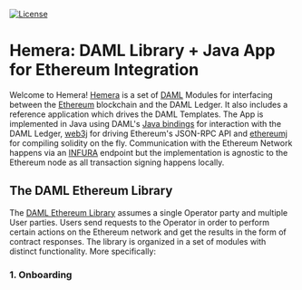 [![License](https://img.shields.io/badge/License-Apache%202.0-blue.svg)](https://github.com/liakakos/hemera/blob/master/LICENSE)

# Hemera: DAML Library + Java App for Ethereum Integration

Welcome to Hemera! [Hemera](https://en.wikipedia.org/wiki/Hemera) is a set of [DAML](https://daml.com/) Modules for interfacing between the [Ethereum](https://www.ethereum.org/) blockchain and the DAML Ledger. It also includes a reference application which drives the DAML Templates. The App is implemented in Java using DAML's [Java bindings](https://docs.daml.com/app-dev/bindings-java/index.html) for interaction with the DAML Ledger, [web3j](https://web3j.io/) for driving Ethereum's JSON-RPC API and [ethereumj](https://github.com/ethereum/ethereumj) for compiling solidity on the fly. Communication with the Ethereum Network happens via an [INFURA](https://infura.io/) endpoint but the implementation is agnostic to the Ethereum node as all transaction signing happens locally.

## The DAML Ethereum Library

The [DAML Ethereum Library](https://github.com/liakakos/hemera/tree/master/src/daml/Ethereum) assumes a single Operator party and multiple User parties. Users send requests to the Operator in order to perform certain actions on the Ethereum network and get the results in the form of contract responses. The library is organized in a set of modules with distinct functionality. More specifically:

### 1. Onboarding
